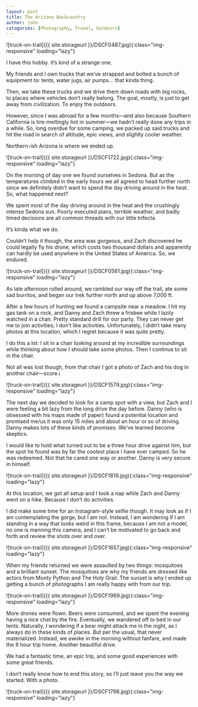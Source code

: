 ```yaml
---
layout: post
title: The Arizona Backcountry
author: john
catagories: [Photography, Travel, Outdoors]
---
```



![truck-on-trail]({{ site.storageurl }}/DSCF0487.jpg){:class="img-responsive" loading="lazy"}

I have this hobby. It’s kind of a strange one.

My friends and I own trucks that we’ve strapped and bolted a bunch of equipment to: tents, water jugs, air pumps… that kinda thing.

Then, we take these trucks and we drive them down roads with big rocks, to places where vehicles don’t really belong. The goal, mostly, is just to get away from civilization. To enjoy the outdoors.

However, since I was abroad for a few months—and also because Southern California is tire-meltingly hot in summer—we hadn’t really done any trips in a while. So, long overdue for some camping, we packed up said trucks and hit the road in search of altitude, epic views, and slightly cooler weather. 

Northern-ish Arizona is where we ended up.

![truck-on-trail]({{ site.storageurl }}/DSCF1722.jpg){:class="img-responsive" loading="lazy"}

On the morning of day one we found ourselves in Sedona. But as the temperatures climbed in the early hours we all agreed to head further north since we definitely didn’t want to spend the day driving around in the heat. So, what happened next? 

We spent most of the day driving around in the heat and the crushingly intense Sedona sun. Poorly executed plans, terrible weather, and badly timed decisions are all common threads with our little trifecta. 

It’s kinda what we do. 

Couldn’t help it though, the area was gorgeous, and Zach discovered he could legally fly his drone, which costs two thousand dollars and apparently can hardly be used anywhere in the United States of America. So, we endured. 

![truck-on-trail]({{ site.storageurl }}/DSCF0561.jpg){:class="img-responsive" loading="lazy"}

<div class="two-image-grid-big-right image-grid">
    <a 
        href="{{ site.storageurl }}/DSCF0604.jpg" 
        target="_blank" 
        rel="noreferrer noopener" 
        style='background-image: url("{{ site.storageurl }}/DSCF0604.jpg");'>
    </a>
    <a 
        href="{{ site.storageurl }}/DSCF0635.jpg" 
        target="_blank" 
        rel="noreferrer noopener"
        style='background-image: url("{{ site.storageurl }}/DSCF0635.jpg");'>
    </a>
</div>

As late afternoon rolled around, we rambled our way off the trail, ate some sad burritos, and began our trek further north and up above 7,000 ft. 

After a few hours of hunting we found a campsite near a meadow. I hit my gas tank on a rock, and Danny and Zach threw a frisbee while I lazily watched in a chair. Pretty standard drill for our party. They can never get me to join activities; I don’t like activities. Unfortunately, I didn’t take many photos at this location, which I regret because it was quite pretty. 

I do this a lot: I sit in a chair looking around at my incredible surroundings while thinking about how I should take some photos. Then I continue to sit in the chair. 

Not all was lost though, from that chair I got a photo of Zach and his dog in another chair—score.i

![truck-on-trail]({{ site.storageurl }}/DSCF1579.jpg){:class="img-responsive" loading="lazy"}

The next day we decided to look for a camp spot with a view, but Zach and I were feeling a bit lazy from the long drive the day before. Danny (who is obsessed with his maps made of paper) found a potential location and promised me/us it was only 15 miles and about an hour or so of driving. Danny makes lots of these kinds of promises. We’ve learned become skeptics. 

I would like to hold what turned out to be a three hour drive against him, but the spot he found was by far the coolest place I have ever camped. So he was redeemed. Not that he cared one way or another. Danny is very secure in himself.

![truck-on-trail]({{ site.storageurl }}/DSCF1819.jpg){:class="img-responsive" loading="lazy"}


At this location, we got all setup and I took a nap while Zach and Danny went on a hike. Because I don’t do activities.

I did make some time for an Instagram-style selfie though. It may look as if I am contemplating the gorge, but I am not. Instead, I am wondering if I am standing in a way that looks weird in this frame, because I am not a model, no one is manning this camera, and I can’t be motivated to go back and forth and review the shots over and over. 

![truck-on-trail]({{ site.storageurl }}/DSCF1657.jpg){:class="img-responsive" loading="lazy"}

When my friends returned we were assaulted by two things: mosquitoes and a brilliant sunset. The mosquitoes are why my friends are dressed like actors from Monty Python and The Holy Grail. The sunset is why I ended up getting a bunch of photographs I am really happy with from our trip.

![truck-on-trail]({{ site.storageurl }}/DSCF1969.jpg){:class="img-responsive" loading="lazy"}

<div class="five-image-grid-top-pano image-grid">
    <a 
        href="{{ site.storageurl }}/DSCF1902.jpg" 
        target="_blank" 
        rel="noreferrer noopener" 
        style='background-image: url("{{ site.storageurl }}/DSCF1902.jpg");'>
    </a>
    <a 
        href="{{ site.storageurl }}/DSCF1860.jpg" 
        target="_blank" 
        rel="noreferrer noopener"
        style='background-image: url("{{ site.storageurl }}/DSCF1860.jpg");'>
    </a>
    <a 
        href="{{ site.storageurl }}/DSCF1837.jpg"
        target="_blank"
        rel="noreferrer noopener"
        style='background-image: url("{{ site.storageurl }}/DSCF1837.jpg");'>
    </a>
    <a 
        href="{{ site.storageurl }}/DSCF1959.jpg" 
        target="_blank" 
        rel="noreferrer noopener"
        style='background-image: url("{{ site.storageurl }}/DSCF1959.jpg");'>
    </a>
    <a 
        href="{{ site.storageurl }}/DSCF1807.jpg"
        target="_blank"
        rel="noreferrer noopener"
        style='background-image: url("{{ site.storageurl }}/DSCF1807.jpg");'>
    </a>
</div>

More drones were flown. Beers were consumed, and we spent the evening having a nice chat by the fire. Eventually, we wandered off to bed in our tents. Naturally, I wondering if a bear might attack me in the night, as I always do in these kinds of places. But per the usual, that never materialized. Instead, we awoke in the morning without fanfare, and made the 8 hour trip home. Another beautiful drive.

We had a fantastic time, an epic trip, and some good experiences with some great friends.

I don’t really know how to end this story, so I’ll just leave you the way we started. With a photo.

![truck-on-trail]({{ site.storageurl }}/DSCF1798.jpg){:class="img-responsive" loading="lazy"}
